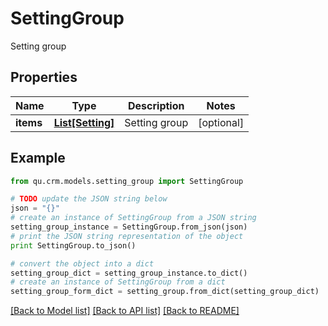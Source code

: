 # SettingGroup

Setting group

## Properties
Name | Type | Description | Notes
------------ | ------------- | ------------- | -------------
**items** | [**List[Setting]**](Setting.md) | Setting group | [optional] 

## Example

```python
from qu.crm.models.setting_group import SettingGroup

# TODO update the JSON string below
json = "{}"
# create an instance of SettingGroup from a JSON string
setting_group_instance = SettingGroup.from_json(json)
# print the JSON string representation of the object
print SettingGroup.to_json()

# convert the object into a dict
setting_group_dict = setting_group_instance.to_dict()
# create an instance of SettingGroup from a dict
setting_group_form_dict = setting_group.from_dict(setting_group_dict)
```
[[Back to Model list]](../README.md#documentation-for-models) [[Back to API list]](../README.md#documentation-for-api-endpoints) [[Back to README]](../README.md)


